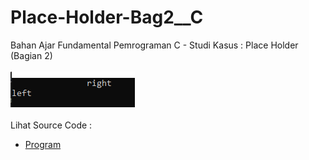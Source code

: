 # Place-Holder-Bag2__C
Bahan Ajar Fundamental Pemrograman C - Studi Kasus : Place Holder (Bagian 2)<br><br>
<img src="https://github.com/RizkyKhapidsyah/Place-Holder-Bag2__C/blob/master/Place-Holder-Bag2__C/Result/001.PNG"><br><br>
Lihat Source Code : <br>
- <a href="https://github.com/RizkyKhapidsyah/Place-Holder-Bag2__C/blob/master/Place-Holder-Bag2__C/Source.c">Program</a>
